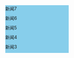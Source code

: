 <!DOCTYPE html>
<html lang="en">
<head>
    <meta charset="UTF-8">
    <meta http-equiv="X-UA-Compatible" content="IE=edge">
    <meta name="viewport" content="width=device-width, initial-scale=1.0">
    <title>Document</title>
    <style>
        .list{
            width: 200px;
            height: 150px;
            background-color: skyblue;
            overflow: auto;
        }
        .news{
            height:30px
        }
    </style>
</head>
<body>
    <div class="list">
        <div class="news">新闻7</div>
        <div class="news">新闻6</div>
        <div class="news">新闻5</div>
        <div class="news">新闻4</div>
        <div class="news">新闻3</div>
        <div class="news">新闻2</div>
        <div class="news">新闻1</div>
    </div>
</body>
</html>
<!--stackedit_data:
eyJoaXN0b3J5IjpbMTA4ODc5NDU1N119
-->